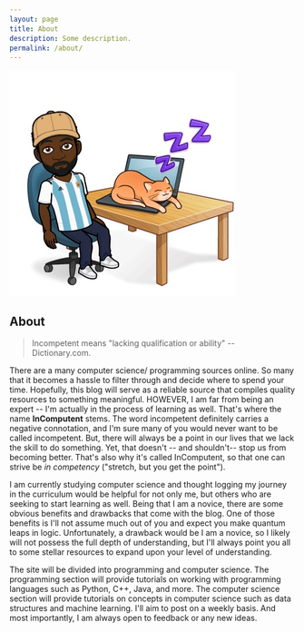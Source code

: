 ```yaml
---
layout: page
title: About
description: Some description.
permalink: /about/
---
```


<img itemprop="image" class="img-rounded" src="IMG_2047.JPG" alt="Your Name">

## About

> Incompetent means "lacking qualification or ability" -- Dictionary.com.

There are a many computer science/ programming sources online. So many that it becomes a hassle to filter through and decide where to spend your time. Hopefully, this blog will serve as a reliable source that compiles quality resources to something meaningful. HOWEVER, I am far from being an expert -- I'm actually in the process of learning as well. That's where the name **InComputent** stems. The word incompetent definitely carries a negative connotation, and I'm sure many of you would never want to be called incompetent. But, there will always be a point in our lives that we lack the skill to do something. Yet, that doesn't -- and shouldn't-- stop us from becoming better. That's also why it's called InComputent, so that one can strive be *in competency* ("stretch, but you get the point").

I am currently studying computer science and thought logging my journey in the curriculum would be helpful for not only me, but others who are seeking to start learning as well. Being that I am a novice, there are some obvious benefits and drawbacks that come with the blog. One of those benefits is I'll not assume much out of you and expect you make quantum leaps in logic. Unfortunately, a drawback would be I am a novice, so I likely will not possess the full depth of understanding, but I'll always point you all to some stellar resources to expand upon your level of understanding.

The site will be divided into programming and computer science. The programming section will provide tutorials on working with programming languages such as Python, C++, Java, and more. The computer science section will provide tutorials on concepts in computer science such as data structures and machine learning. I'll aim to post on a weekly basis. And most importantly, I am always open to feedback or any new ideas.
